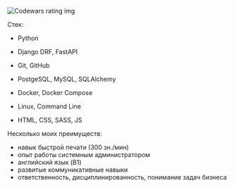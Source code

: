 ![Codewars rating img](https://www.codewars.com/users/module_b/badges/large)

Стек:
+ Python
+ Django DRF, FastAPI
+ Git, GitHub
+ PostgeSQL, MySQL, SQLAlchemy
+ Docker, Docker Compose
+ Linux, Command Line

+ HTML, CSS, SASS, JS

Несколько моих преимуществ:
+ навык быстрой печати (300 зн./мин)
+ опыт работы системным администратором
+ английский язык (B1)
+ развитые коммуникативные навыки
+ ответственность, дисциплинированность, понимание задач бизнеса
